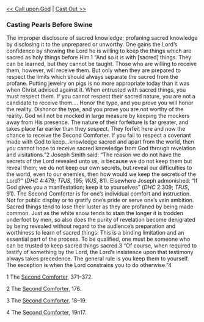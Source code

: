 [<< Call upon God](Call%20upon%20God.md)  |  [Cast Out >>](Cast%20Out.md)

### Casting Pearls Before Swine
The improper disclosure of sacred knowledge; profaning sacred knowledge by disclosing it to the unprepared or unworthy. One gains the Lord’s confidence by showing the Lord he is willing to keep the things which are sacred as holy things before Him.1 “And so it is with [sacred] things. They can be learned, but they cannot be taught. Those who are willing to receive them, however, will receive them. But only when they are prepared to respect the limits which should always separate the sacred from the profane. Putting jewelry on pigs is no more appropriate today than it was when Christ advised against it. When entrusted with sacred things, you must respect them. If you cannot respect their sacred nature, you are not a candidate to receive them…. Honor the type, and you prove you will honor the reality. Dishonor the type, and you prove you are not worthy of the reality. God will not be mocked in large measure by keeping the mockers away from His presence. The nature of their forfeiture is far greater, and takes place far earlier than they suspect. They forfeit here and now the chance to receive the Second Comforter. If you fail to respect a covenant made with God to keep…knowledge sacred and apart from the world, then you cannot hope to receive sacred knowledge from God through revelation and visitations.”2 Joseph Smith said: “The reason we do not have the secrets of the Lord revealed unto us, is because we do not keep them but reveal them; we do not keep our own secrets, but reveal our difficulties to the world, even to our enemies, then how would we keep the secrets of the Lord?” (*DHC* 4:479; *TPJS*, 195; *WJS*, 81). Elsewhere Joseph admonished: “If God gives you a manifestation; keep it to yourselves” (*DHC* 2:309; *TPJS*, 91). The Second Comforter is for one’s individual comfort and instruction. Not for public display or to gratify one’s pride or serve one’s vain ambition. Sacred things tend to lose their luster as they are profaned by being made common. Just as the white snow tends to stain the longer it is trodden underfoot by men, so also does the purity of revelation become denigrated by being revealed without regard to the audience’s preparation and worthiness to learn of sacred things. This is a binding limitation and an essential part of the process. To be qualified, one must be someone who can be trusted to keep sacred things sacred.3 “Of course, when required to testify of something by the Lord, the Lord’s insistence upon that testimony always takes precedence. The general rule is you keep them to yourself. The exception is when the Lord constrains you to do otherwise.”4



1 The [Second Comforter](#), 371–372.


2 The [Second Comforter](#), 176.


3 The [Second Comforter](#), 18–19.


4 The [Second Comforter](#), 19n17.